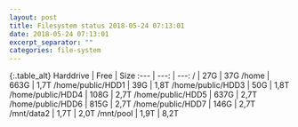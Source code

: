 ```yaml
---
layout: post
title: Filesystem status 2018-05-24 07:13:01
date: 2018-05-24 07:13:01
excerpt_separator: ""
categories: file-system
---
```

{:.table_alt}
Harddrive | Free | Size
:--- | ---: | ---:
/ | 27G | 37G
/home | 663G | 1,7T
/home/public/HDD1 | 39G | 1,8T
/home/public/HDD3 | 50G | 1,8T
/home/public/HDD4 | 108G | 2,7T
/home/public/HDD5 | 637G | 2,7T
/home/public/HDD6 | 815G | 2,7T
/home/public/HDD7 | 146G | 2,7T
/mnt/data2 | 1,7T | 2,0T
/mnt/pool | 1,9T | 8,2T
